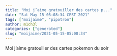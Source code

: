 ```yaml
---
title: "Moi j’aime gratouiller des cartes p..."
date: "Sat May 15 05:08:34 CEST 2021"
tags: ["moijaime", "pipotron"]
author: m1ch3l
categories: ["generated"]
slug: "moijaime/2021-05-15-05:08:34"
---
```


Moi j’aime gratouiller des cartes pokemon du soir
